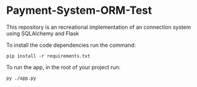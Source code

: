 # Payment-System-ORM-Test
This repository is an recreational implementation of an connection system using SQLAlchemy and Flask

To install the code dependencies run the command:
~~~
pip install -r requirements.txt
~~~

To run the app, in the root of your project run:
~~~
py ./app.py
~~~

